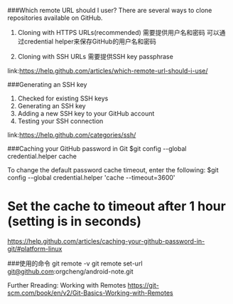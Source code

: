 ###Which remote URL should I user?
There are several ways to clone repositories available on GitHub.
1. Cloning with HTTPS URLs(recommended)
 需要提供用户名和密码
 可以通过credential helper来保存GitHub的用户名和密码

2. Cloning with SSH URLs
 需要提供SSH key passphrase
 
link:https://help.github.com/articles/which-remote-url-should-i-use/


 ###Generating an SSH key
1. Checked for existing SSH keys
2. Generating an SSH key
3. Adding a new SSH key to your GitHub account
4. Testing your SSH connection

link:https://help.github.com/categories/ssh/


###Caching your GitHub password in Git
$git config --global credential.helper cache

To change the default password cache timeout, enter the following:
$git config --global credential.helper 'cache --timeout=3600'
# Set the cache to timeout after 1 hour (setting is in seconds)

https://help.github.com/articles/caching-your-github-password-in-git/#platform-linux


###使用的命令
git remote -v
git remote set-url git@github.com:orgcheng/android-note.git

Further Rreading: 
Working with Remotes
https://git-scm.com/book/en/v2/Git-Basics-Working-with-Remotes